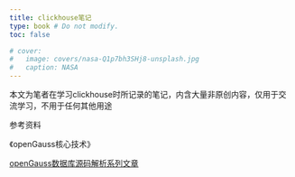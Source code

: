 ```yaml
---
title: clickhouse笔记
type: book # Do not modify.
toc: false

# cover:
#   image: covers/nasa-Q1p7bh3SHj8-unsplash.jpg
#   caption: NASA
---
```


本文为笔者在学习clickhouse时所记录的笔记，内含大量非原创内容，仅用于交流学习，不用于任何其他用途


参考资料

《openGauss核心技术》

[openGauss数据库源码解析系列文章](https://www.zhihu.com/column/c_1358363246349635584)
